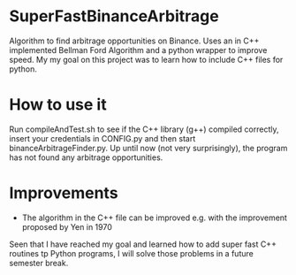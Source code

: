 # SuperFastBinanceArbitrage
Algorithm to find arbitrage opportunities on Binance. Uses an in C++ implemented Bellman Ford Algorithm and a python wrapper to improve speed. My my goal on this project was to learn how to include C++ files for python.

# How to use it

Run compileAndTest.sh to see if the C++ library (g++) compiled correctly, insert your credentials in CONFIG.py and then start binanceArbitrageFinder.py. Up until now (not very surprisingly), the program has not found any arbitrage opportunities.

# Improvements

- The algorithm in the C++ file can be improved e.g. with the improvement proposed by Yen in 1970

Seen that I have reached my goal and learned how to add super fast C++ routines tp Python programs, I will solve those problems in a future semester break.
